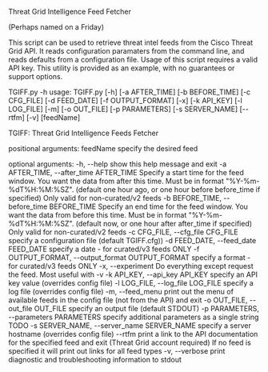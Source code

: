 Threat Grid Intelligence Feed Fetcher

(Perhaps named on a Friday)

This script can be used to retrieve threat intel feeds from the Cisco Threat
Grid API. It reads configuration paramaters from the command line, and reads
defaults from a configuration file. Usage of this script requires a valid API
key. This utility is provided as an example, with no guarantees or support
options.

TGIFF.py -h
usage: TGIFF.py [-h] [-a AFTER_TIME] [-b BEFORE_TIME] [-c CFG_FILE]
                [-d FEED_DATE] [-f OUTPUT_FORMAT] [-x] [-k API_KEY]
                [-l LOG_FILE] [-m] [-o OUT_FILE] [-p PARAMETERS]
                [-s SERVER_NAME] [--rtfm] [-v]
                [feedName]

TGIFF: Threat Grid Intelligence Feeds Fetcher

positional arguments:
  feedName              specify the desired feed

optional arguments:
  -h, --help            show this help message and exit
  -a AFTER_TIME, --after_time AFTER_TIME
                        Specify a start time for the feed window. You want the
                        data from after this time. Must be in format
                        "%Y-%m-%dT%H:%M:%SZ". (default one hour ago, or one
                        hour before before_time if specified) Only valid for
                        non-curated/v2 feeds
  -b BEFORE_TIME, --before_time BEFORE_TIME
                        Specify an end time for the feed window. You want the
                        data from before this time. Must be in format
                        "%Y-%m-%dT%H:%M:%SZ". (default now, or one hour after
                        after_time if specified) Only valid for non-curated/v2
                        feeds
  -c CFG_FILE, --cfg_file CFG_FILE
                        specify a configuration file (default TGIFF.cfg))
  -d FEED_DATE, --feed_date FEED_DATE
                        specify a date - for curated/v3 feeds ONLY
  -f OUTPUT_FORMAT, --output_format OUTPUT_FORMAT
                        specify a format - for curated/v3 feeds ONLY
  -x, --experiment      Do everything except request the feed. Most useful
                        with -v
  -k API_KEY, --api_key API_KEY
                        specify an API key value (overrides config file)
  -l LOG_FILE, --log_file LOG_FILE
                        specify a log file (overrides config file)
  -m, --feed_menu       print out the menu of available feeds in the config
                        file (not from the API) and exit
  -o OUT_FILE, --out_file OUT_FILE
                        specify an output file (default STDOUT)
  -p PARAMETERS, --parameters PARAMETERS
                        specify additional parameters as a single string TODO
  -s SERVER_NAME, --server_name SERVER_NAME
                        specify a server hostname (overrides config file)
  --rtfm                print a link to the API documentation for the
                        specified feed and exit (Threat Grid account required)
                        If no feed is specified it will print out links for
                        all feed types
  -v, --verbose         print diagnostic and troubleshooting information to
                        stdout


